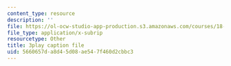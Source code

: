 ```yaml
---
content_type: resource
description: ''
file: https://ol-ocw-studio-app-production.s3.amazonaws.com/courses/18-01sc-single-variable-calculus-fall-2010/5660657da8d45d08ae547f460d2cbbc3_PNTnmH6jsRI.vtt
file_type: application/x-subrip
resourcetype: Other
title: 3play caption file
uid: 5660657d-a8d4-5d08-ae54-7f460d2cbbc3
---
```

